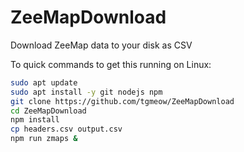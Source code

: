 # ZeeMapDownload
Download ZeeMap data to your disk as CSV

To quick commands to get this running on Linux:
```bash
sudo apt update
sudo apt install -y git nodejs npm
git clone https://github.com/tgmeow/ZeeMapDownload
cd ZeeMapDownload
npm install
cp headers.csv output.csv
npm run zmaps &


```